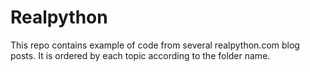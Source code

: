 # Realpython

This repo contains example of code from several realpython.com blog posts. It is ordered by each topic according to the folder name.
